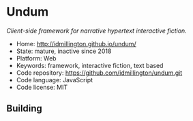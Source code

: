 # Undum

_Client-side framework for narrative hypertext interactive fiction._

- Home: http://idmillington.github.io/undum/
- State: mature, inactive since 2018
- Platform: Web
- Keywords: framework, interactive fiction, text based
- Code repository: https://github.com/idmillington/undum.git
- Code language: JavaScript
- Code license: MIT

## Building
